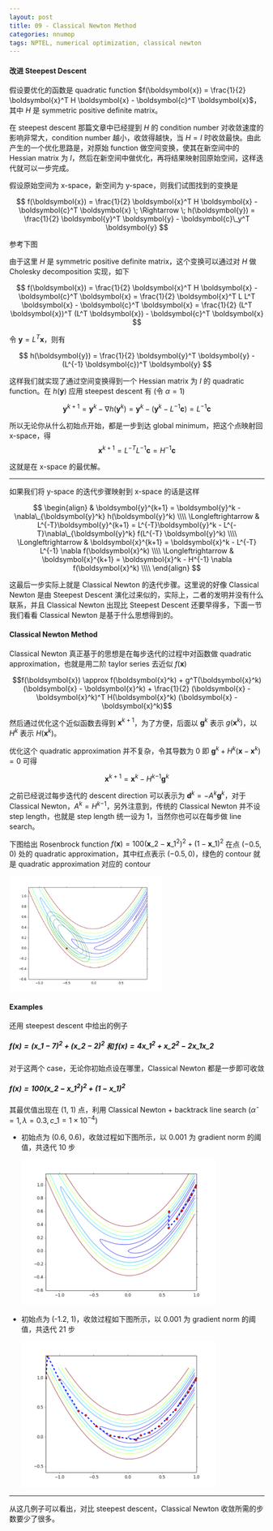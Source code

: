 ```yaml
---
layout: post
title: 09 - Classical Newton Method
categories: nnumop
tags: NPTEL, numerical optimization, classical newton
---
```


#### 改进 Steepest Descent

假设要优化的函数是 quadratic function $f(\boldsymbol{x}) = \frac{1}{2} \boldsymbol{x}^T H \boldsymbol{x} - \boldsymbol{c}^T \boldsymbol{x}$，其中 $H$ 是 symmetric positive definite matrix。

在 steepest descent 那篇文章中已经提到 $H$ 的 condition number 对收敛速度的影响非常大，condition number 越小，收敛得越快，当 $H = I$ 时收敛最快。由此产生的一个优化思路是，对原始 function 做空间变换，使其在新空间中的 Hessian matrix 为 $I$，然后在新空间中做优化，再将结果映射回原始空间，这样迭代就可以一步完成。

假设原始空间为 x-space，新空间为 y-space，则我们试图找到的变换是

$$ f(\boldsymbol{x}) = \frac{1}{2} \boldsymbol{x}^T H \boldsymbol{x} - \boldsymbol{c}^T \boldsymbol{x} \; \Rightarrow \; h(\boldsymbol{y}) = \frac{1}{2} \boldsymbol{y}^T \boldsymbol{y} - \boldsymbol{c}\_y^T \boldsymbol{y} $$

参考下图

<object data="/resource/NNP/09-newton/transform.svg" type="image/svg+xml" class="blkcenter"></object>

由于这里 $H$ 是 symmetric positive definite matrix，这个变换可以通过对 $H$ 做 Cholesky decomposition 实现，如下

$$ f(\boldsymbol{x}) = \frac{1}{2} \boldsymbol{x}^T H \boldsymbol{x} - \boldsymbol{c}^T \boldsymbol{x} = \frac{1}{2} \boldsymbol{x}^T L L^T \boldsymbol{x} - \boldsymbol{c}^T \boldsymbol{x} = \frac{1}{2} (L^T \boldsymbol{x})^T (L^T \boldsymbol{x}) - \boldsymbol{c}^T \boldsymbol{x} $$

令 $\boldsymbol{y} = L^T \boldsymbol{x}$，则有

$$ h(\boldsymbol{y}) = \frac{1}{2} \boldsymbol{y}^T \boldsymbol{y} - (L^{-1} \boldsymbol{c})^T \boldsymbol{y} $$

这样我们就实现了通过空间变换得到一个 Hessian matrix 为 $I$ 的 quadratic function。在 $h(\boldsymbol{y})$ 应用 steepest descent 有 (令 $\alpha = 1$)

$$ \boldsymbol{y}^{k+1} = \boldsymbol{y}^k - \nabla h(\boldsymbol{y}^k) = \boldsymbol{y}^k - (\boldsymbol{y}^k - L^{-1}\boldsymbol{c}) = L^{-1}\boldsymbol{c}$$

所以无论你从什么初始点开始，都是一步到达 global minimum，把这个点映射回 x-space，得 
$$\boldsymbol{x}^{k+1} = L^{-T}L^{-1} \boldsymbol{c} = H^{-1}\boldsymbol{c}$$

这就是在 x-space 的最优解。

----------

如果我们将 y-space 的迭代步骤映射到 x-space 的话是这样

$$
\begin{align}
& \boldsymbol{y}^{k+1} = \boldsymbol{y}^k - \nabla\_{\boldsymbol{y}^k} h(\boldsymbol{y}^k) \\\\
\Longleftrightarrow & L^{-T}\boldsymbol{y}^{k+1} = L^{-T}\boldsymbol{y}^k - L^{-T}\nabla\_{\boldsymbol{y}^k} f(L^{-T} \boldsymbol{y}^k) \\\\
\Longleftrightarrow & \boldsymbol{x}^{k+1} = \boldsymbol{x}^k - L^{-T} L^{-1} \nabla f(\boldsymbol{x}^k) \\\\
\Longleftrightarrow & \boldsymbol{x}^{k+1} = \boldsymbol{x}^k - H^{-1} \nabla f(\boldsymbol{x}^k) \\\\
\end{align}
$$

这最后一步实际上就是 Classical Newton 的迭代步骤。这里说的好像 Classical Newton 是由 Steepest Descent 演化过来似的，实际上，二者的发明并没有什么联系，并且 Classical Newton 出现比 Steepest Descent 还要早得多，下面一节我们看看 Classical Newton 是基于什么思想得到的。

#### Classical Newton Method

Classical Newton 真正基于的思想是在每步迭代的过程中对函数做 quadratic approximation，也就是用二阶 taylor series 去近似 $f(\boldsymbol{x})$

$$f(\boldsymbol{x}) \approx f(\boldsymbol{x}^k) + g^T(\boldsymbol{x}^k)(\boldsymbol{x} - \boldsymbol{x}^k) + \frac{1}{2} (\boldsymbol{x} - \boldsymbol{x}^k)^T H(\boldsymbol{x}^k) (\boldsymbol{x} - \boldsymbol{x}^k)$$

然后通过优化这个近似函数去得到 $\boldsymbol{x}^{k+1}$，为了方便，后面以 $\boldsymbol{g}^k$ 表示 $g(\boldsymbol{x}^k)$，以 $H^k$ 表示 $H(\boldsymbol{x}^k)$。

优化这个 quadratic approximation 并不复杂，令其导数为 0 即 $\boldsymbol{g}^k + H^k (\boldsymbol{x} - \boldsymbol{x}^k) = 0$ 可得

$$\boldsymbol{x}^{k+1} = \boldsymbol{x}^k - {H^{k}}^{-1} \boldsymbol{g}^k$$

之前已经说过每步迭代的 descent direction 可以表示为 $\boldsymbol{d}^k = -A^k \boldsymbol{g}^k$，对于 Classical Newton，$A^k = {H^{k}}^{-1}$，另外注意到，传统的 Classical Newton 并不设 step length，也就是 step length 统一设为 1，当然你也可以在每步做 line search。

下图给出 Rosenbrock function $f(\boldsymbol{x}) = 100(\boldsymbol{x}\_2 - \boldsymbol{x}\_1^2)^2 + (1 - \boldsymbol{x}\_1)^2$ 在点 $(-0.5, 0)$ 处的 quadratic approximation，其中红点表示 $(-0.5, 0)$，绿色的 contour 就是 quadratic approximation 对应的 contour

  <img style="width:60%" src="/resource/NNP/09-newton/rosen3.png" />

#### Examples

还用 steepest descent 中给出的例子

##### $f(\boldsymbol{x}) = (\boldsymbol{x}\_1 - 7)^2 + (\boldsymbol{x}\_2 - 2)^2$ 和 $f(\boldsymbol{x}) = 4\boldsymbol{x}\_1^2 + \boldsymbol{x}\_2^2 -2\boldsymbol{x}\_1\boldsymbol{x}\_2$

对于这两个 case，无论你初始点设在哪里，Classical Newton 都是一步即可收敛

##### $f(\boldsymbol{x}) = 100(\boldsymbol{x}\_2 - \boldsymbol{x}\_1^2)^2 + (1 - \boldsymbol{x}\_1)^2$

其最优值出现在 (1, 1) 点，利用 Classical Newton + backtrack line search ($\hat{\alpha} = 1, \lambda = 0.3, c\_1 = 1\times 10^{-4}$)

* 初始点为 (0.6, 0.6)，收敛过程如下图所示，以 0.001 为 gradient norm 的阈值，共迭代 10 步

  <img style="width:80%" src="/resource/NNP/09-newton/rosen1.png" />

* 初始点为 (-1.2, 1)，收敛过程如下图所示，以 0.001 为 gradient norm 的阈值，共迭代 21 步

  <img style="width:80%" src="/resource/NNP/09-newton/rosen2.png" />

----------

从这几例子可以看出，对比 steepest descent，Classical Newton 收敛所需的步数要少了很多。

